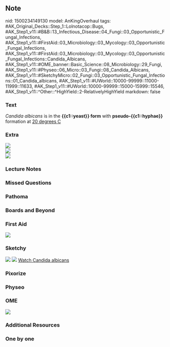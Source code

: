 ## Note
nid: 1500234149130
model: AnKingOverhaul
tags: #AK_Original_Decks::Step_1::Lolnotacop::Bugs, #AK_Step1_v11::#B&B::13_Infectious_Disease::04_Fungi::03_Opportunistic_Fungal_Infections, #AK_Step1_v11::#FirstAid::03_Microbiology::03_Mycology::03_Opportunistic_Fungal_Infections, #AK_Step1_v11::#FirstAid::03_Microbiology::03_Mycology::03_Opportunistic_Fungal_Infections::Candida_Albicans, #AK_Step1_v11::#OME_banner::Basic_Science::08_Microbiology::29_Fungi, #AK_Step1_v11::#Physeo::06_Micro::03_Fungi::08_Candida_Albicans, #AK_Step1_v11::#SketchyMicro::02_Fungi::03_Opportunistic_Fungal_Infections::01_Candida_albicans, #AK_Step1_v11::#UWorld::10000-99999::11000-11999::11633, #AK_Step1_v11::#UWorld::10000-99999::15000-15999::15546, #AK_Step1_v11::^Other::^HighYield::2-RelativelyHighYield
markdown: false

### Text
<i>Candida albicans</i> is in the <b>{{c1::yeast}} form</b> with
<b>pseudo-{{c1::hyphae}}</b> formation at <u>20 degrees C</u>

### Extra
<div><img src="paste-14096082665902.jpg"></div>
<div><img src="paste-13490492277163.jpg"></div>
<div><img src="paste-13889924235657.jpg"></div>

### Lecture Notes


### Missed Questions


### Pathoma


### Boards and Beyond


### First Aid
<img src="tmp9ljfitbd.png">

### Sketchy
<img src="paste-404452775297027.jpg"> <img src=
"paste-3b7224579824717e47665146c2d45f46aa26abd2.png"> <a href=
"https://dashboard.sketchy.com/study/medical/courses/medical-microbiology/units/medical-microbiology-fungi/videos/medical-microbiology-fungi-opportunistic-fungal-infections-candida-albicans?utm_source=anki&utm_medium=partnership&utm_campaign=february_update&utm_content=medical">
Watch Candida albicans</a>

### Pixorize


### Physeo


### OME
<div class="ome-widget">
  <a href=
  "https://onlinemeded.org/spa/microbiology/fungi/acquire?ref=anki">
  <img src="_OME_AnkiFlashcards_Lesson_6.png"></a>
</div>

### Additional Resources


### One by one

